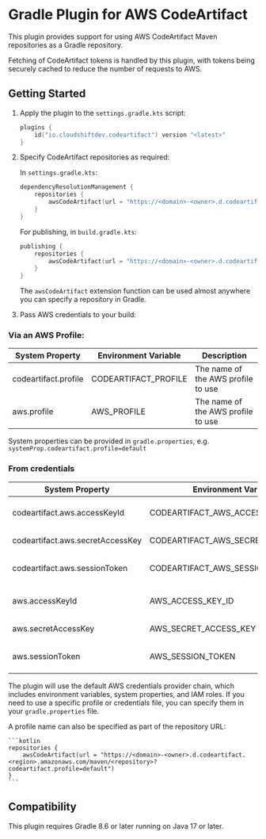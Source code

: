# Gradle Plugin for AWS CodeArtifact

This plugin provides support for using AWS CodeArtifact Maven repositories as a Gradle repository.  

Fetching of CodeArtifact tokens is handled by this plugin, with tokens being securely cached to reduce the number of requests to AWS.

## Getting Started

1. Apply the plugin to the `settings.gradle.kts` script:

    ```kotlin
    plugins {
        id("io.cloudshiftdev.codeartifact") version "<latest>"
    }
    ```
2. Specify CodeArtifact repositories as required:
    
    In `settings.gradle.kts`:
    ```kotlin
    dependencyResolutionManagement {
        repositories {
            awsCodeArtifact(url = "https://<domain>-<owner>.d.codeartifact.<region>.amazonaws.com/maven/<repository>")
        }
    }
    ```

    For publishing, in `build.gradle.kts`:
    ```kotlin
    publishing {
        repositories {
            awsCodeArtifact(url = "https://<domain>-<owner>.d.codeartifact.<region>.amazonaws.com/maven/<repository>")
        }
    }
    ```
    The `awsCodeArtifact` extension function can be used almost anywhere you can specify a repository in Gradle.


3. Pass AWS credentials to your build:

### Via an AWS Profile:

| System Property      | Environment Variable |Description|
|----------------------|----------------------|---|
| codeartifact.profile | CODEARTIFACT_PROFILE |The name of the AWS profile to use|
| aws.profile          | AWS_PROFILE          |The name of the AWS profile to use|

System properties can be provided in `gradle.properties`, e.g. `systemProp.codeartifact.profile=default`

### From credentials

| System Property                  | Environment Variable               | Description           |
|----------------------------------|------------------------------------|-----------------------|
| codeartifact.aws.accessKeyId     | CODEARTIFACT_AWS_ACCESS_KEY_ID     | AWS access key id     |
| codeartifact.aws.secretAccessKey | CODEARTIFACT_AWS_SECRET_ACCESS_KEY | AWS secret access key |
| codeartifact.aws.sessionToken    | CODEARTIFACT_AWS_SESSION_TOKEN     | AWS session token     |
| aws.accessKeyId                  | AWS_ACCESS_KEY_ID     | AWS access key id     |
| aws.secretAccessKey              | AWS_SECRET_ACCESS_KEY | AWS secret access key |
| aws.sessionToken                | AWS_SESSION_TOKEN     | AWS session token     |

The plugin will use the default AWS credentials provider chain, which includes environment variables, system properties, and IAM roles.  If you need to use a specific profile or credentials file, you can specify them in your `gradle.properties` file.

A profile name can also be specified as part of the repository URL:

    ```kotlin
    repositories {
        awsCodeArtifact(url = "https://<domain>-<owner>.d.codeartifact.<region>.amazonaws.com/maven/<repository>?codeartifact.profile=default")
    }
    ```

## Compatibility

This plugin requires Gradle 8.6 or later running on Java 17 or later.

